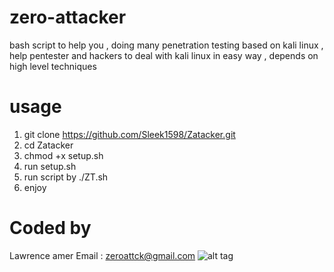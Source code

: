 # zero-attacker
bash script to help you , doing many penetration testing based on kali linux , help pentester and hackers to deal with kali linux in easy way , depends on high level techniques 
# usage 
1. git clone https://github.com/Sleek1598/Zatacker.git
2. cd Zatacker
3. chmod +x setup.sh 
4. run setup.sh 
5. run script by ./ZT.sh 
6. enjoy 
# Coded by 
Lawrence amer 
Email : zeroattck@gmail.com
![alt tag](https://lawrencethepentester.files.wordpress.com/2015/04/screenshot-from-2015-04-12-201731.png)

